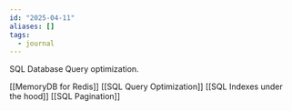 ```yaml
---
id: "2025-04-11"
aliases: []
tags:
  - journal
---
```


SQL Database Query optimization.

[[MemoryDB for Redis]]
[[SQL Query Optimization]]
[[SQL Indexes under the hood]]
[[SQL Pagination]]
